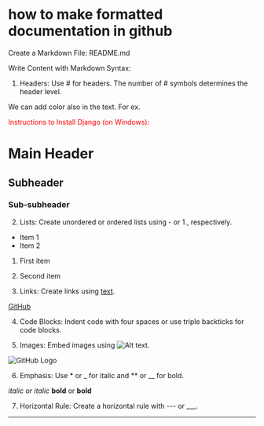 # how to make formatted documentation in github

Create a Markdown File: README.md

Write Content with Markdown Syntax:


1. Headers: Use # for headers. The number of # symbols determines the header level.


We can add color also in the text. For ex.  

<span style="color:red">Instructions to Install Django (on Windows):</span>


# Main Header
## Subheader
### Sub-subheader

2. Lists: Create unordered or ordered lists using - or 1., respectively.

- Item 1
- Item 2

1. First item
2. Second item



3. Links: Create links using [text](URL).

[GitHub](https://github.com/)



4. Code Blocks: Indent code with four spaces or use triple backticks for code blocks.



5. Images: Embed images using ![Alt text](URL).

![GitHub Logo](https://github.com/log.png)



6. Emphasis: Use * or _ for italic and ** or __ for bold.

*italic* or _italic_
**bold** or __bold__



7. Horizontal Rule: Create a horizontal rule with --- or ___.

---



